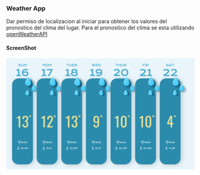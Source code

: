 ### Weather App
Dar permiso de localizacion al iniciar para obtener los valores del pronostico del clima del lugar.
Para el pronostico del clima se esta utilizando [openWeatherAPI](https://openweathermap.org/api)

#### ScreenShot
<img src='./public/weatherApp.jpg'/>